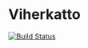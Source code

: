 Viherkatto
==========


[![Build Status](https://travis-ci.org/Askensio/Viherkatto.png)](https://travis-ci.org/Askensio/Viherkatto)
